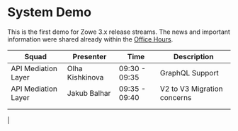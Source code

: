 # System Demo

This is the first demo for Zowe 3.x release streams. The news and important information were shared already within the [Office Hours](https://docs.zowe.org/stable/whats-new/zowe-v3-office-hours). 

| Squad               | Presenter       | Time          | Description                 |
|---------------------|-----------------|---------------|-----------------------------|
| API Mediation Layer | Olha Kishkinova | 09:30 - 09:35 | GraphQL Support             |
| API Mediation Layer | Jakub Balhar    | 09:35 - 09:40 | V2 to V3 Migration concerns |
|                     |                 |               |                             |
|                     |                 |               |                             |
|

